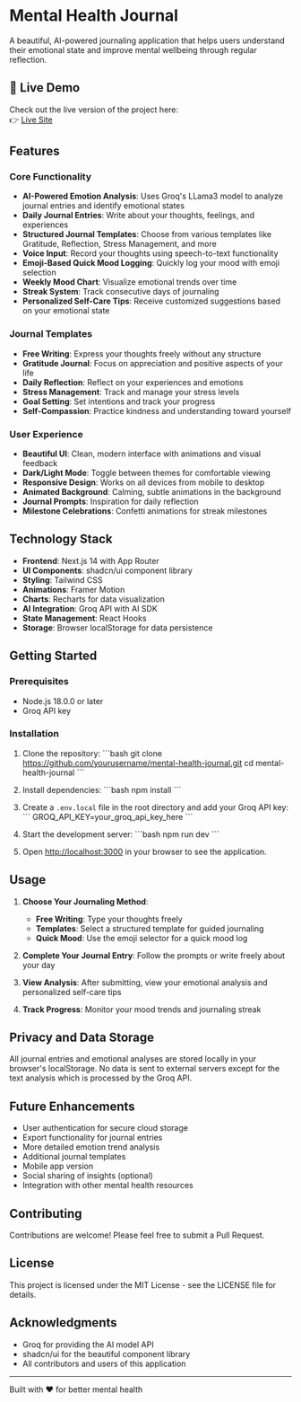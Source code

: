 # Mental Health Journal

A beautiful, AI-powered journaling application that helps users understand their emotional state and improve mental wellbeing through regular reflection.

## 🔗 Live Demo

Check out the live version of the project here:  
👉 [Live Site](https://v0-new-project-pa77fmpbxit.vercel.app/)



## Features

### Core Functionality
- **AI-Powered Emotion Analysis**: Uses Groq's LLama3 model to analyze journal entries and identify emotional states
- **Daily Journal Entries**: Write about your thoughts, feelings, and experiences
- **Structured Journal Templates**: Choose from various templates like Gratitude, Reflection, Stress Management, and more
- **Voice Input**: Record your thoughts using speech-to-text functionality
- **Emoji-Based Quick Mood Logging**: Quickly log your mood with emoji selection
- **Weekly Mood Chart**: Visualize emotional trends over time
- **Streak System**: Track consecutive days of journaling
- **Personalized Self-Care Tips**: Receive customized suggestions based on your emotional state

### Journal Templates
- **Free Writing**: Express your thoughts freely without any structure
- **Gratitude Journal**: Focus on appreciation and positive aspects of your life
- **Daily Reflection**: Reflect on your experiences and emotions
- **Stress Management**: Track and manage your stress levels
- **Goal Setting**: Set intentions and track your progress
- **Self-Compassion**: Practice kindness and understanding toward yourself

### User Experience
- **Beautiful UI**: Clean, modern interface with animations and visual feedback
- **Dark/Light Mode**: Toggle between themes for comfortable viewing
- **Responsive Design**: Works on all devices from mobile to desktop
- **Animated Background**: Calming, subtle animations in the background
- **Journal Prompts**: Inspiration for daily reflection
- **Milestone Celebrations**: Confetti animations for streak milestones

## Technology Stack

- **Frontend**: Next.js 14 with App Router
- **UI Components**: shadcn/ui component library
- **Styling**: Tailwind CSS
- **Animations**: Framer Motion
- **Charts**: Recharts for data visualization
- **AI Integration**: Groq API with AI SDK
- **State Management**: React Hooks
- **Storage**: Browser localStorage for data persistence

## Getting Started

### Prerequisites
- Node.js 18.0.0 or later
- Groq API key

### Installation

1. Clone the repository:
   \`\`\`bash
   git clone https://github.com/yourusername/mental-health-journal.git
   cd mental-health-journal
   \`\`\`

2. Install dependencies:
   \`\`\`bash
   npm install
   \`\`\`

3. Create a `.env.local` file in the root directory and add your Groq API key:
   \`\`\`
   GROQ_API_KEY=your_groq_api_key_here
   \`\`\`

4. Start the development server:
   \`\`\`bash
   npm run dev
   \`\`\`

5. Open [http://localhost:3000](http://localhost:3000) in your browser to see the application.

## Usage

1. **Choose Your Journaling Method**:
   - **Free Writing**: Type your thoughts freely
   - **Templates**: Select a structured template for guided journaling
   - **Quick Mood**: Use the emoji selector for a quick mood log

2. **Complete Your Journal Entry**: Follow the prompts or write freely about your day

3. **View Analysis**: After submitting, view your emotional analysis and personalized self-care tips

4. **Track Progress**: Monitor your mood trends and journaling streak

## Privacy and Data Storage

All journal entries and emotional analyses are stored locally in your browser's localStorage. No data is sent to external servers except for the text analysis which is processed by the Groq API.

## Future Enhancements

- User authentication for secure cloud storage
- Export functionality for journal entries
- More detailed emotion trend analysis
- Additional journal templates
- Mobile app version
- Social sharing of insights (optional)
- Integration with other mental health resources

## Contributing

Contributions are welcome! Please feel free to submit a Pull Request.

## License

This project is licensed under the MIT License - see the LICENSE file for details.

## Acknowledgments

- Groq for providing the AI model API
- shadcn/ui for the beautiful component library
- All contributors and users of this application

---

Built with ❤️ for better mental health
